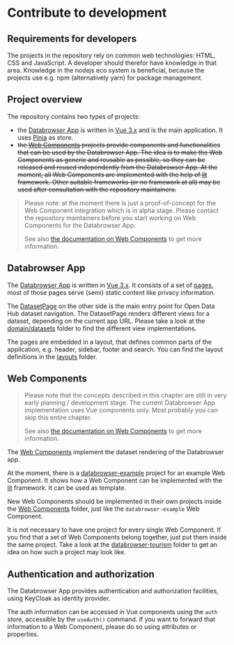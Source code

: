 # Contribute to development

## Requirements for developers

The projects in the repository rely on common web technologies: HTML, CSS and JavaScript. A developer should therefor have knowledge in that area. Knowledge in the nodejs eco system is beneficial, because the projects use e.g. npm (alternatively yarn) for package management.

## Project overview

The repository contains two types of projects:

- the [Databrowser App](../databrowser) is written in [Vue 3.x](https://vuejs.org/) and is the main application. It uses [Pinia](https://pinia.vuejs.org/) as store.
- ~~the [Web Components](../web-components) projects provide components and functionalities that can be used by the Databrowser App. The idea is to make the Web Components as generic and reusable as possible, so they can be released and reused independently from the Databrowser App. At the moment, all Web Components are implemented with the help of [lit](https://lit.dev/) framework. Other suitable frameworks (or no framework at all) may be used after consultation with the repository maintainers.~~

> Please note: at the moment there is just a proof-of-concept for the Web Component integration which is in alpha stage. Please contact the repository maintainers before you start working on Web Components for the Databrowser App.
>
> See also [the documentation on Web Components](./developers/web-components.md) to get more information.

## Databrowser App

The [Databrowser App](../databrowser) is written in [Vue 3.x](https://vuejs.org/). It consists of a set of [pages](../databrowser/pages), most of those pages serve (semi) static content like privacy information. 

The [DatasetPage](../databrowser/src/pages/DatasetPage.vue) on the other side is the main entry point for Open Data Hub dataset navigation. The DatasetPage renders different views for a dataset, depending on the current app URL. Please take a look at the [domain/datasets](../databrowser/src/domain/datasets/) folder to find the different view implementations.

The pages are embedded in a layout, that defines common parts of the application, e.g. header, sidebar, footer and search. You can find the layout definitions in the [layouts](../databrowser/src/layouts) folder.

## Web Components

> Please note that the concepts described in this chapter are still in very early planning / development stage. The current Databrowser App implementation uses Vue components only. Most probably you can skip this entire chapter.
>
> See also [the documentation on Web Components](./developers/web-components.md) to get more information.

The [Web Components](../web-components) implement the dataset rendering of the Databrowser app.

At the moment, there is a [databrowser-example](../web-components/databrowser-example) project for an example Web Component. It shows how a Web Component can be implemented with the [lit](https://lit.dev/) framework. It can be used as template.

New Web Components should be implemented in their own projects inside the [Web Components](../web-components) folder, just like the `databrowser-example` Web Component.

It is not necessary to have one project for every single Web Component. If you find that a set of Web Components belong together, just put them inside the same project. Take a look at the [databrowser-tourism](../web-components/databrowser-tourism) folder to get an idea on how such a project may look like.

## Authentication and authorization

The Databrowser App provides authentication and authorization facilities, using KeyCloak as identity provider.

The auth information can be accessed in Vue components using the `auth` store, accessible by the `useAuth()` command. If you want to forward that information to a Web Component, please do so using attributes or properties.
